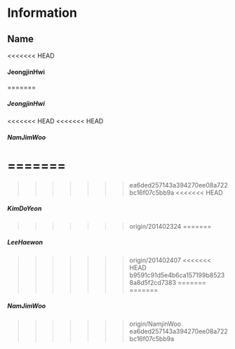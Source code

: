 Information
===========
Name
----
<<<<<<< HEAD
#### JeongjinHwi
=======
##### JeongjinHwi
<<<<<<< HEAD
<<<<<<< HEAD
##### NamJimWoo
=======
=======
>>>>>>> ea6ded257143a394270ee08a722bc16f07c5bb9a
<<<<<<< HEAD
##### KimDoYeon
>>>>>>> origin/201402324
=======
##### LeeHaewon
>>>>>>> origin/201402407
<<<<<<< HEAD
>>>>>>> b9591c91d5e4b6ca157199b85238a8d5f2cd7383
=======
=======
##### NamJimWoo
>>>>>>> origin/NamjinWoo
>>>>>>> ea6ded257143a394270ee08a722bc16f07c5bb9a
